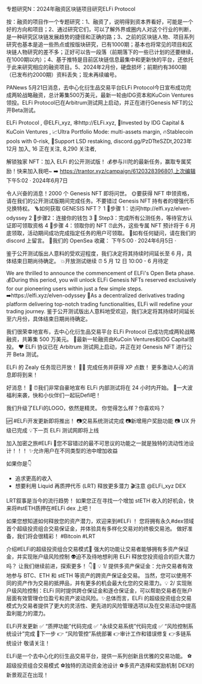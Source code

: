 专题研究N：2024年融资区块链项目研究ELFi Protocol


按：融资的项目作一个专题研究：1、融资了，说明得到资本界看好，可能是一个好的方向和项目；2、通过研究它们，可以了解外界或圈内人对这个行业的判断，是一种研究区块链发展趋势的捷径和正确的路；3、之前的区块链人物、项目系列研究也基本是追一些热点或按版块研究，已有1000期；基本也将常见的项目和区块链人物研究的差不多；正好可以告一段落（前期落下的一些已计划的还要继续，在1000期以内）；4、基于推特是目前区块链信息最集中和更新快的平台，还依托于此来研究相应的融资项目。5、2024年2月份，硬盘损坏；前期约有3600期（已发布约2000期）资料丢失；现未再续编号。

PANews 5月21日消息，去中心化衍生品交易平台ELFi Protocol今日宣布成功完成两轮战略融资，总计筹集500万美元，最新一轮由IDG资本和KuCoin Ventures领投。ELFi Protocol已在Arbitrum测试网上启动，并正在进行Genesis NFT的公开Beta测试。

ELFi Protocol
,
@ELFi_xyz,
🕸️http://ELFi.xyz,
🚀Invested by IDG Capital & KuCoin Ventures ,
📈Ultra Portfolio Mode: multi-assets margin,
🔥Stablecoin pools with 0-risk,
🚀Support LSD restaking,
discord.gg/PzDTteSZDt,2023年12月 加入,
16 正在关注,
8,290 关注者,


解锁独家 NFT：加入 ELFi 的公开测试版！
💰参与川陀的最新任务，赢取专属奖励！快来加入我吧~
➡️ https://trantor.xyz/campaign/6120328396801,上次编辑
下午5:02 · 2024年6月7日


令人兴奋的消息！2000 个 Genesis NFT 即将问世。
🌞要获得 NFT 申领资格，请在我们的公开测试版期间完成任务。不要错过 Genesis NFT 持有者的增强代币兑换特权。
🪜如何获取 GENESIS NFT？
1 ⃣步骤 1：访问http://elfi.xyz/elven-odyssey
2 ⃣步骤2：连接你的钱包
3 ⃣ Step3：完成所有公测任务，等待官方认证即可领取资格
4 ⃣步骤 4：领取你的 NFT
⏰此外，这些专属 NFT 预计将于 6 月底领取，活动期间成功完成指定任务的用户可领取。
💬如有任何疑问，请在我们的 discord 上留言。
🌊我们的 OpenSea 收藏：
下午5:00 · 2024年6月5日
·

鉴于公开测试版出人意料的受欢迎程度，我们决定将其持续时间延长至 6 月，具体结束日期尚待确定。
💥开放测试继续
⏰ 5 月 12 日 10:00 - 6 月待定

We are thrilled to announce the commencement of ELFi's Open Beta phase. 
💰During this period,  you will unlock ELFi Genesis NFTs reserved exclusively for our pioneering users within just a few simple steps. 
➡️https://elfi.xyz/elven-odyssey
🌟As a decentralized derivatives trading platform delivering top-notch trading functionalities, ELFi will redefine your trading journey.
鉴于公开测试版出人意料地受欢迎，我们决定将其持续时间延长至六月份，具体结束日期尚待确定。

我们很荣幸地宣布，去中心化衍生品交易平台 ELFi Protocol 已成功完成两轮战略融资，共筹集 500 万美元。
🚀最新一轮融资由KuCoin Ventures和IDG Capital领投。
❤️ ELFi 协议已在 Arbitrum 测试网上启动，并正在对 Genesis NFT 进行公开 Beta 测试。

ELFi 的 Zealy 任务现已开放！ 🚀🚀
完成任务并获得 XP 点数！
更多激动人心的消息即将到来！

好消息！ 🎉
⏰我们非常自豪地宣布 ELFi 内部测试将在 24 小时内开始。
🚀一大波福利来袭，快和小伙伴们一起玩Defi吧！

我们升级了ELFi的LOGO，依然是精灵。
你觉得怎么样？你喜欢吗？

🆙 #ELFi开发更新即将推出！
📷交易系统测试完成
📷新增用户奖励功能
📷 UX 升级已完成
💡下一页
ELFi 测试网即将上线

加入加密之旅#ELFi 
👾您不容错过的最不可思议的功能之一就是独特的流动性池设计！！！
✨允许用户在不同类型的池中增加收益

如果你是👇
- 追求更高的收入
- 想要利用 Liquid 再质押代币 (LRT) 释放更多潜力
🎬注意
@ELFi_xyz
 DEX 

LRT叙事是当今的流行趋势！
如果您正在寻找一个增加 stETH 收入的好机会，快来将#stETH质押在#ELFi dex 上吧！

如果您想知道如何释放您的资产潜力，欢迎来到#ELFi ！
您将拥有永久#dex领域首个超级投资组合交易保证金，并体验具有多样化交易对的终极交易池。
做好准备，我们将会很精彩！ #Bitcoin #LRT

介绍#ELFi的超级投资组合交易模式🤖
强大的功能让交易者能够拥有多资产保证金，并实现账户级风险控制
👽迫不及待地想利用 ELFi 释放您投资组合的巨大潜力吗？
让我们继续前进，探索更多！ 👇🧵
💡 1/ 提供多资产保证金：允许交易者有效地参与 BTC、ETH 和 stETH 等资产的跨资产保证金交易。
当然，您可以使用不同的资产作为交易的抵押品，并有更多的机会最大化您的交易潜力。💡 2/ 实现账户级风险控制：ELFi 同时提供跨仓保证金和逐仓保证金，可以帮助交易者在账户层面有效管理仓位盈亏和资产波动风险。✨总体而言，ELFi 的超级投资组合交易模式为交易者提供了更大的灵活性、更先进的风险管理选项以及在交易活动中提高盈利能力的潜力。

ELFi开发更新
✅ “质押功能”代码完成
✅ “永续交易系统”代码完成
✅ “风险控制系统设计”完成
🚗下一步
👉 “风险管控”系统部署
👉审计工作和错误修复
👉多链系统设计
敬请关注！

ELFi是一个去中心化的衍生品交易平台，提供一系列创新且优雅的交易功能。
⚽️超级投资组合交易模式
⚽️独特的流动资金池设计
⚽️多资产选择和奖励机制
DEX的新景观正在出现！

